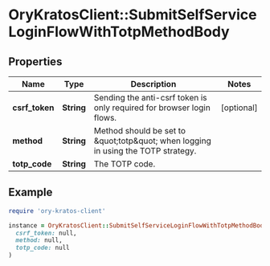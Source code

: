 # OryKratosClient::SubmitSelfServiceLoginFlowWithTotpMethodBody

## Properties

| Name | Type | Description | Notes |
| ---- | ---- | ----------- | ----- |
| **csrf_token** | **String** | Sending the anti-csrf token is only required for browser login flows. | [optional] |
| **method** | **String** | Method should be set to \&quot;totp\&quot; when logging in using the TOTP strategy. |  |
| **totp_code** | **String** | The TOTP code. |  |

## Example

```ruby
require 'ory-kratos-client'

instance = OryKratosClient::SubmitSelfServiceLoginFlowWithTotpMethodBody.new(
  csrf_token: null,
  method: null,
  totp_code: null
)
```

